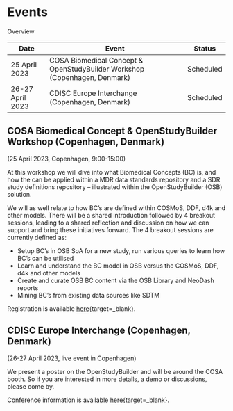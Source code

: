 # Events

Overview

Date | Event | Status 
-- | -- | -- 
25 April 2023 | COSA Biomedical Concept & OpenStudyBuilder Workshop (Copenhagen, Denmark) |  Scheduled
26-27 April 2023 | CDISC Europe Interchange (Copenhagen, Denmark) |  Scheduled

## COSA Biomedical Concept & OpenStudyBuilder Workshop (Copenhagen, Denmark)

(25 April 2023, Copenhagen, 9:00-15:00)

At this workshop we will dive into what Biomedical Concepts (BC) is, and how the can be applied within a MDR data standards repository and a SDR study definitions repository – illustrated within the OpenStudyBuilder (OSB) solution.

We will as well relate to how BC’s are defined within COSMoS, DDF, d4k and other models. There will be a shared introduction followed by 4 breakout sessions, leading to a shared reflection and discussion on how we can support and bring these initiatives forward. The 4 breakout sessions are currently defined as:

- Setup BC’s in OSB SoA for a new study, run various queries to learn how BC’s can be utilised
- Learn and understand the BC model in OSB versus the COSMoS, DDF, d4k and other models
- Create and curate OSB BC content via the OSB Library and NeoDash reports
- Mining BC’s from existing data sources like SDTM

Registration is available [here](https://web.cvent.com/event/692520b3-5d88-48f1-b291-269010defffb/websitePage:645d57e4-75eb-4769-b2c0-f201a0bfc6ce){target=_blank}.

## CDISC Europe Interchange (Copenhagen, Denmark)

(26-27 April 2023, live event in Copenhagen)

We present a poster on the OpenStudyBuilder and will be around the COSA booth. So if you are interested in more details, a demo or discussions, please come by.

Conference information is available [here](https://www.cdisc.org/events/interchange/2023-europe-interchange){target=_blank}.